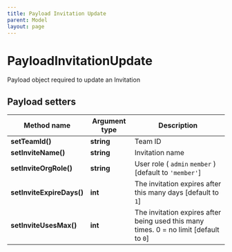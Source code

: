 ```yaml
---
title: Payload Invitation Update
parent: Model
layout: page
---
```


# PayloadInvitationUpdate

Payload object required to update an Invitation

## Payload setters

Method name | Argument type | Description
------------ | ------------- | -------------
**setTeamId()** | **string** | Team ID
**setInviteName()** | **string** | Invitation name
**setInviteOrgRole()** | **string** | User role ( `admin` `member` )  [default to `'member'`]
**setInviteExpireDays()** | **int** | The invitation expires after this many days   [default to `1`]
**setInviteUsesMax()** | **int** | The invitation expires after being used this many times. 0 = no limit   [default to `0`]

